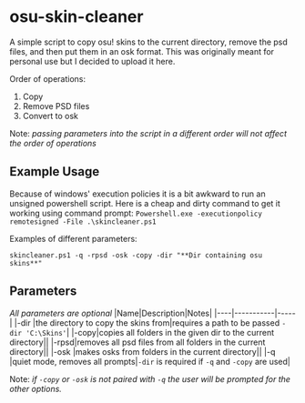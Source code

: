 # osu-skin-cleaner

A simple script to copy osu! skins to the current directory, remove the psd files, and then put them in an osk format.
This was originally meant for personal use but I decided to upload it here.

Order of operations:

1. Copy
2. Remove PSD files
3. Convert to osk

Note: _passing parameters into the script in a different order will not affect the order of operations_

## Example Usage

Because of windows' execution policies it is a bit awkward to run an unsigned powershell script.
Here is a cheap and dirty command to get it working using command prompt:
`Powershell.exe -executionpolicy remotesigned -File .\skincleaner.ps1`

Examples of different parameters:

`skincleaner.ps1 -q -rpsd -osk -copy -dir "**Dir containing osu skins**" `

## Parameters

_All parameters are optional_
|Name|Description|Notes|
|----|-----------|-----|
|-dir |the directory to copy the skins from|requires a path to be passed `-dir 'C:\Skins'`|
|-copy|copies all folders in the given dir to the current directory||
|-rpsd|removes all psd files from all folders in the current directory||
|-osk |makes osks from folders in the current directory||
|-q |quiet mode, removes all prompts|`-dir` is required if `-q` and `-copy` are used|

Note: _if `-copy` or `-osk` is not paired with `-q` the user will be prompted for the other options._
